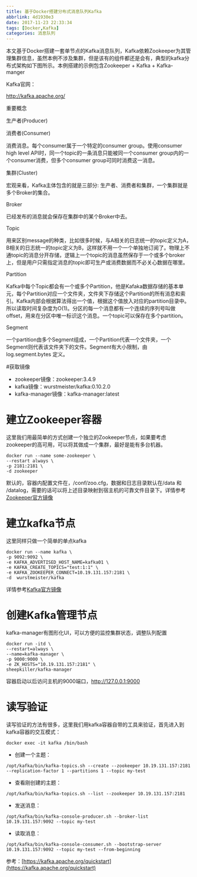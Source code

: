 ```yaml
---
title: 基于Docker搭建分布式消息队列Kafka
abbrlink: 4d1930e3
date: 2017-11-23 22:33:34
tags: [Docker,Kafka]
categories: 消息队列
---
```

本文基于Docker搭建一套单节点的Kafka消息队列，Kafka依赖Zookeeper为其管理集群信息，虽然本例不涉及集群，但是该有的组件都还是会有，典型的kafka分布式架构如下图所示。本例搭建的示例包含Zookeeper + Kafka + Kafka-manger

Kafka官网：

http://kafka.apache.org/

重要概念

生产者(Producer)

消费者(Consumer)

消费消息。每个consumer属于一个特定的consumer group。使用consumer high level API时，同一个topic的一条消息只能被同一个consumer group内的一个consumer消费，但多个consumer group可同时消费这一消息。

集群(Cluster)

宏观来看，Kafka主体包含的就是三部分: 生产者、消费者和集群，一个集群就是多个Broker的集合。

Broker

已经发布的消息就会保存在集群中的某个Broker中去。

Topic

用来区别message的种类，比如很多时候，与A相关的日志统一的topic定义为A，B相关的日志统一的topic定义为B，这样就不用一个一个单独地订阅了。物理上不通topic的消息分开存储，逻辑上一个topic的消息虽然保存于一个或多个broker上，但是用户只需指定消息的topic即可生产或消费数据而不必关心数据在哪里。

Partition

Kafka中每个Topic都会有一个或多个Partition，他是Kafaka数据存储的基本单元，每个Partition对应一个文件夹，文件夹下存储这个Partition的所有消息和索引。Kafka内部会根据算法得出一个值，根据这个值放入对应的partition目录中。所以读取时间复杂度为O(1)。分区的每一个消息都有一个连续的序列号叫做offset，用来在分区中唯一标识这个消息。一个topic可以保存在多个partition。

Segment

一个partition由多个Segment组成，一个Partition代表一个文件夹，一个Segment则代表该文件夹下的文件。Segment有大小限制，由log.segment.bytes 定义。

#获取镜像

- zookeeper镜像：zookeeper:3.4.9
- kafka镜像：wurstmeister/kafka:0.10.2.0
- kafka-manager镜像：kafka-manager:latest

# **建立Zookeeper容器**

这里我们用最简单的方式创建一个独立的Zookeeper节点，如果要考虑zookeeper的高可用，可以将其做成一个集群，最好是能有多台机器。
```docker
docker run --name some-zookeeper \
--restart always \
-p 2181:2181 \
-d zookeeper
```

默认的，容器内配置文件在，/conf/zoo.cfg，数据和日志目录默认在/data 和 /datalog，需要的话可以将上述目录映射到宿主机的可靠文件目录下。详情参考[Zookeeper官方镜像](https://hub.docker.com/_/zookeeper/)

# **建立kafka节点**

这里同样只做一个简单的单点kafka
```docker
docker run --name kafka \
-p 9092:9092 \
-e KAFKA_ADVERTISED_HOST_NAME=kafka01 \
-e KAFKA_CREATE_TOPICS="test:1:1" \
-e KAFKA_ZOOKEEPER_CONNECT=10.19.131.157:2181 \
-d  wurstmeister/kafka
```

详情参考[Kafka官方镜像](https://hub.docker.com/r/wurstmeister/kafka/)

# **创建Kafka管理节点**

kafka-manager有图形化UI，可以方便的监控集群状态，调整队列配置
```docker
docker run -itd \
--restart=always \
--name=kafka-manager \
-p 9000:9000 \
-e ZK_HOSTS="10.19.131.157:2181" \
sheepkiller/kafka-manager
```

容器启动以后访问主机的9000端口，http://127.0.0.1:9000

# 读写验证

读写验证的方法有很多，这里我们用kafka容器自带的工具来验证，首先进入到kafka容器的交互模式：
```docker
docker exec -it kafka /bin/bash
```

- 创建一个主题：
```docker
/opt/kafka/bin/kafka-topics.sh --create --zookeeper 10.19.131.157:2181 --replication-factor 1 --partitions 1 --topic my-test
```

- 查看刚创建的主题：
```docker
/opt/kafka/bin/kafka-topics.sh --list --zookeeper 10.19.131.157:2181
```

- 发送消息：
```docker
/opt/kafka/bin/kafka-console-producer.sh --broker-list  10.19.131.157:9092 --topic my-test
```

- 读取消息：
```docker
/opt/kafka/bin/kafka-console-consumer.sh --bootstrap-server 10.19.131.157:9092 --topic my-test --from-beginning
```

参考：[https://kafka.apache.org/quickstart](https://kafka.apache.org/quickstart)